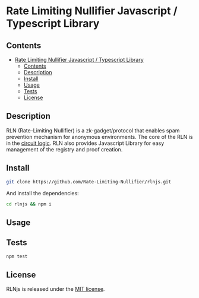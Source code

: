 # Rate Limiting Nullifier Javascript / Typescript Library

## Contents

- [Rate Limiting Nullifier Javascript / Typescript Library](#rate-limiting-nullifier-javascript--typescript-library)
  - [Contents](#contents)
  - [Description](#description)
  - [Install](#install)
  - [Usage](#usage)
  - [Tests](#tests)
  - [License](#license)

## Description

RLN (Rate-Limiting Nullifier) is a zk-gadget/protocol that enables spam prevention mechanism for anonymous environments.
The core of the RLN is in the [circuit logic](https://github.com/Rate-Limiting-Nullifier/rln_circuits). RLN also provides Javascript Library for easy management of the registry and proof creation.

## Install
```bash
git clone https://github.com/Rate-Limiting-Nullifier/rlnjs.git
```

And install the dependencies:

```bash
cd rlnjs && npm i
```

## Usage

## Tests

```bash
npm test
```

## License

RLNjs is released under the [MIT license](https://opensource.org/licenses/MIT).
